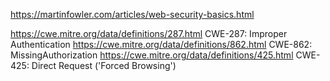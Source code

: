 https://martinfowler.com/articles/web-security-basics.html

https://cwe.mitre.org/data/definitions/287.html CWE-287: Improper Authentication
https://cwe.mitre.org/data/definitions/862.html CWE-862: MissingAuthorization
https://cwe.mitre.org/data/definitions/425.html CWE-425: Direct Request ('Forced Browsing')
